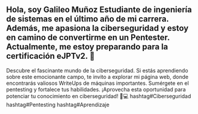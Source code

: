 Hola, soy Galileo Muñoz Estudiante de ingeniería de sistemas en el último año de mi carrera. Además, me apasiona la ciberseguridad y estoy en camino de convertirme en un Pentester. Actualmente, me estoy preparando para la certificación eJPTv2. 🚀
----------------------------------------------------------------------------------------------------------------------------------------------------------------------------------------------
Descubre el fascinante mundo de la ciberseguridad. Si estás aprendiendo sobre este emocionante campo, te invito a explorar mi página web, donde encontrarás valiosos WriteUps de máquinas importantes. Sumérgete en el pentesting y fortalece tus habilidades. ¡Aprovecha esta oportunidad para potenciar tu conocimiento en ciberseguridad! 🔐💻 hashtag#Ciberseguridad hashtag#Pentesting hashtag#Aprendizaje
